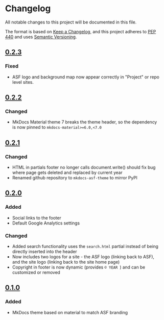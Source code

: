 # Changelog

All notable changes to this project will be documented in this file.

The format is based on [Keep a Changelog](https://keepachangelog.com/en/1.0.0/),
and this project adheres to [PEP 440](https://www.python.org/dev/peps/pep-0440/) 
and uses [Semantic Versioning](https://semver.org/spec/v2.0.0.html).

## [0.2.3](https://github.com/ASFHyP3/mkdocs-asf-theme/compare/v0.2.2...v0.2.3)

### Fixed
- ASF logo and background map now appear correctly in "Project" or repo level sites.


## [0.2.2](https://github.com/ASFHyP3/mkdocs-asf-theme/compare/v0.2.1...v0.2.2)

### Changed
- MkDocs Material theme 7 breaks the theme header, so the dependency is now pinned to `mkdocs-material>=6.0,<7.0`

## [0.2.1](https://github.com/ASFHyP3/mkdocs-asf-theme/compare/v0.2.0...v0.2.1)

### Changed
- HTML in partials footer no longer calls document.write() should fix bug where page gets deleted and replaced by current year
- Renamed github repository to `mkdocs-asf-theme` to mirror PyPI

## [0.2.0](https://github.com/ASFHyP3/mkdocs-asf-theme/compare/v0.1.0...v0.2.0)

### Added
- Social links to the footer
- Default Google Analytics settings

### Changed
- Added search functionality uses the `search.html` partial instead of being directly
  inserted into the header
- Now includes two logos for a site - the ASF logo (linking back to ASF), and the
  site logo (linking back to the site home page)
- Copyright in footer is now dynamic (provides `© YEAR `) and can be customized
  or removed

## [0.1.0](https://github.com/ASFHyP3/mkdocs-asf-theme/compare/v0.0.0...v0.1.0)

### Added
- MkDocs theme based on material to match ASF branding
